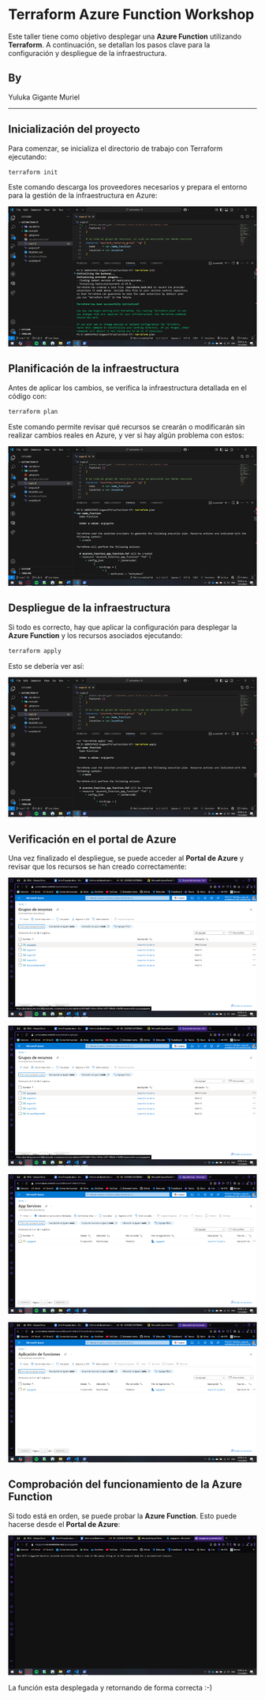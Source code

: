 # Terraform Azure Function Workshop

Este taller tiene como objetivo desplegar una **Azure Function** utilizando **Terraform**. A continuación, se detallan los pasos clave para la configuración y despliegue de la infraestructura.

## By

Yuluka Gigante Muriel

---

## Inicialización del proyecto

Para comenzar, se inicializa el directorio de trabajo con Terraform ejecutando:

```bash
terraform init
```

Este comando descarga los proveedores necesarios y prepara el entorno para la gestión de la infraestructura en Azure:

![Init](docs/images/init.png)

## Planificación de la infraestructura

Antes de aplicar los cambios, se verifica la infraestructura detallada en el código con:

```bash
terraform plan
```

Este comando permite revisar qué recursos se crearán o modificarán sin realizar cambios reales en Azure, y ver si hay algún problema con estos:

![Plan](docs/images/plan.png)

## Despliegue de la infraestructura  

Si todo es correcto, hay que aplicar la configuración para desplegar la **Azure Function** y los recursos asociados ejecutando:

```bash
terraform apply
```  

Esto se debería ver así:

![Apply](docs/images/apply.png)

## Verificación en el portal de Azure  

Una vez finalizado el despliegue, se puede acceder al **Portal de Azure** y revisar que los recursos se han creado correctamente:

![Azure](docs/images/azure1.png)

![Azure](docs/images/azure2.png)

![Azure](docs/images/azure3.png)

![Azure](docs/images/azure4.png)

## Comprobación del funcionamiento de la Azure Function  

Si todo está en orden, se puede probar la **Azure Function**. Esto puede hacerse desde el **Portal de Azure**:

![Function](docs/images/azfunction.png)

La función esta desplegada y retornando de forma correcta :-)